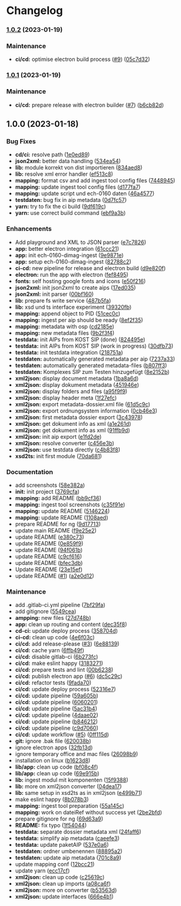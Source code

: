 # Changelog

### [1.0.2](https://www.github.com/kilchenmann/eDing/compare/v1.0.1...v1.0.2) (2023-01-19)


### Maintenance

* **ci/cd:** optimise electron build process ([#9](https://www.github.com/kilchenmann/eDing/issues/9)) ([05c7d32](https://www.github.com/kilchenmann/eDing/commit/05c7d3276963243ee701ef76b4b5ad53aa4b4b72))

### [1.0.1](https://www.github.com/kilchenmann/eDing/compare/v1.0.0...v1.0.1) (2023-01-19)


### Maintenance

* **ci/cd:** prepare release with electron builder ([#7](https://www.github.com/kilchenmann/eDing/issues/7)) ([b6cb82d](https://www.github.com/kilchenmann/eDing/commit/b6cb82db78155337e0fba4854f7122f42e0f2f9d))

## 1.0.0 (2023-01-18)


### Bug Fixes

* **cd/ci:** resolve path ([1e0ed89](https://www.github.com/kilchenmann/eDing/commit/1e0ed89e287c11ba11347e03a62e3c7fd6544e08))
* **json2xml:** better data handling ([534ea54](https://www.github.com/kilchenmann/eDing/commit/534ea547aafd95614bc6023354898f242f98ca5c))
* **lib:** module korrekt von dist importieren ([834aed8](https://www.github.com/kilchenmann/eDing/commit/834aed869889e754cbf2eb4f05bd73308b8cd78f))
* **lib:** resolve xml error handler ([ef513c8](https://www.github.com/kilchenmann/eDing/commit/ef513c8224f84f749f23ab13f3ecabe085f16f18))
* **mapping:** format csv and add ingest tool config files ([7448945](https://www.github.com/kilchenmann/eDing/commit/7448945d805a020815d01297fabfc0fe3c5423e4))
* **mapping:** update ingest tool config files ([d177fa7](https://www.github.com/kilchenmann/eDing/commit/d177fa718066efb4557dad2ed6bdaef1a546b3d5))
* **mapping:** update script und ech-0160 daten ([46a4577](https://www.github.com/kilchenmann/eDing/commit/46a45772f36c786effb9fd216de36b02c4768f4c))
* **testdaten:** bug fix in aip metadata ([0d7fc57](https://www.github.com/kilchenmann/eDing/commit/0d7fc57eb0c90f9cca08519a73508aa7ad53fefa))
* **yarn:** try to fix the ci build ([9df619c](https://www.github.com/kilchenmann/eDing/commit/9df619c5fb2069ad6c003fcf5df1b7e56703b92a))
* **yarn:** use correct build command ([ebf9a3b](https://www.github.com/kilchenmann/eDing/commit/ebf9a3b05105c69d8d94bf85fe0b3242d1e03891))


### Enhancements

* Add playground and XML to JSON parser ([e7c7826](https://www.github.com/kilchenmann/eDing/commit/e7c78266965cdd91ac6c28d1cfa6d3228f674b85))
* **app:** better electron integration ([61ccc21](https://www.github.com/kilchenmann/eDing/commit/61ccc21e285a3a0c69225b8949520a227706dca5))
* **app:** init ech-0160-dimag-ingest ([9e9871e](https://www.github.com/kilchenmann/eDing/commit/9e9871ed36db98894b930ef916797d5504c1a7bc))
* **app:** setup ech-0160-dimag-ingest ([82788c2](https://www.github.com/kilchenmann/eDing/commit/82788c23494d1f5fffaf361094d7928ad2ad1b8c))
* **ci-cd:** new pipeline for release and electron build ([d9e820f](https://www.github.com/kilchenmann/eDing/commit/d9e820f7a24527a0a4c2bbcc01ae483ee10c483e))
* **electron:** run the app with electron ([fef8495](https://www.github.com/kilchenmann/eDing/commit/fef84951ad0b9cea7a3ade45f86a478ef7c77b14))
* **fonts:** self hosting google fonts and icons ([e50f216](https://www.github.com/kilchenmann/eDing/commit/e50f21610b84afc760c862145831b2fd24afe5a4))
* **json2xml:** init json2xml to create aips ([17ed035](https://www.github.com/kilchenmann/eDing/commit/17ed035c241588734c23d1297d0ae7b4f696a961))
* **json2xml:** init parser ([00bf160](https://www.github.com/kilchenmann/eDing/commit/00bf160343485b353ac697af2dd2054764d8a400))
* **lib:** prepare fs write service ([487b5fa](https://www.github.com/kilchenmann/eDing/commit/487b5faec702c39c96c0d194f89fe2f7aa9e70ef))
* **lib:** xsd und ts interface experiment ([39320fb](https://www.github.com/kilchenmann/eDing/commit/39320fb60f2bd78eb1c07eae4801d71b7a5ba67b))
* **mapping:** append object to PID ([51cec0c](https://www.github.com/kilchenmann/eDing/commit/51cec0c5841bcc5abd543ad89b4aae4b0a52861c))
* **mapping:** ingest per aip should be ready ([8ef2f35](https://www.github.com/kilchenmann/eDing/commit/8ef2f3504596a926007bc907f00fc83d2ba5b9b2))
* **mapping:** metadata with osp ([cd2185e](https://www.github.com/kilchenmann/eDing/commit/cd2185e3b316d4cf9b4e5a8a8e2d7c976dee2a39))
* **mapping:** new metadata files ([9b2f3f4](https://www.github.com/kilchenmann/eDing/commit/9b2f3f40b12f01afaa29db528d5a917eda3b4072))
* **testdata:** init AIPs from KOST SIP (done) ([824495e](https://www.github.com/kilchenmann/eDing/commit/824495e2510409c6e916d53c4e2a869b65e530c7))
* **testdata:** init AIPs from KOST SIP (work in progress) ([30dfb73](https://www.github.com/kilchenmann/eDing/commit/30dfb73056c862e7d4c5e52ded0923bc584c3afe))
* **testdata:** init testdata integration ([218751a](https://www.github.com/kilchenmann/eDing/commit/218751ad85c9d9df37950dd148151e9953b91746))
* **testdaten:** automatically generated metadata per aip ([7237a33](https://www.github.com/kilchenmann/eDing/commit/7237a33fb85af5b17380169b5267c575424e180e))
* **testdaten:** automatically generated metadata-files ([b807ff3](https://www.github.com/kilchenmann/eDing/commit/b807ff36f819d00947de5135c85b7dc5dbf07c57))
* **testdaten:** Komplexes SIP zum Testen hinzugefügt ([8e2152b](https://www.github.com/kilchenmann/eDing/commit/8e2152b8cb7ccd3ae9c74220d124fa5a65b36f23))
* **xml2json:** display document metadata ([1ba8a6d](https://www.github.com/kilchenmann/eDing/commit/1ba8a6d193741718fd6c687b5f5eebb9bc496ba2))
* **xml2json:** display dokument metadata ([451946e](https://www.github.com/kilchenmann/eDing/commit/451946ebdb2b828c65d90095755f499890523b0c))
* **xml2json:** display folders and files ([a95f9f9](https://www.github.com/kilchenmann/eDing/commit/a95f9f9400b9b6ada206c9024590899a22408e67))
* **xml2json:** display header meta ([1f27efc](https://www.github.com/kilchenmann/eDing/commit/1f27efcb72954ef187d86c0b6275bd6c02fa98de))
* **xml2json:** export metadata-dossier.xml file ([61d5c9c](https://www.github.com/kilchenmann/eDing/commit/61d5c9cf62bc1590a5e1ea564b898119342c3f7a))
* **xml2json:** export ordnungsystem information ([0cb46e3](https://www.github.com/kilchenmann/eDing/commit/0cb46e3c3729e233ebdb1dada81889d441a90b3d))
* **xml2json:** first metadata dossier export ([3c43978](https://www.github.com/kilchenmann/eDing/commit/3c43978adced5148cd587f5997eadc5dfc06b31e))
* **xml2json:** get dokument info as xml ([a1e261d](https://www.github.com/kilchenmann/eDing/commit/a1e261dd1eb822fc3090f602aefba9defc1a3be4))
* **xml2json:** get dokument info as xml ([91ffb9d](https://www.github.com/kilchenmann/eDing/commit/91ffb9d395ff83a476d1f820ff371cd3f15798d4))
* **xml2json:** init aip export ([e1fd2de](https://www.github.com/kilchenmann/eDing/commit/e1fd2de5b7191f08ad662c95c71f71bdd5371a85))
* **xml2json:** resolve converter ([c456e3b](https://www.github.com/kilchenmann/eDing/commit/c456e3b27ba195d4f2d553993ffd5b30ec3ce8e1))
* **xml2json:** use testdata directly ([c4b83f8](https://www.github.com/kilchenmann/eDing/commit/c4b83f83b2801bbc62d31fc3b69dd2d9e18adc1c))
* **xsd2ts:** init first module ([70da681](https://www.github.com/kilchenmann/eDing/commit/70da681b75cd65b75699629e5fdd7e0345942e04))


### Documentation

* add screenshots ([58e382a](https://www.github.com/kilchenmann/eDing/commit/58e382af85e2784fe2265a0edca35c7ef5f10a91))
* **init:** init project ([3769cfa](https://www.github.com/kilchenmann/eDing/commit/3769cfadf7f4ad0a51a9436f3fb28ac2762894dc))
* **mapping:** add README ([bb9cf36](https://www.github.com/kilchenmann/eDing/commit/bb9cf36e840dd536fedc9eecaf5e5a46620ba1c6))
* **mapping:** ingest tool screenshots ([c35f91e](https://www.github.com/kilchenmann/eDing/commit/c35f91e42cac3ef8b844d9b6db8ea8bb83352770))
* **mapping:** update README ([5146224](https://www.github.com/kilchenmann/eDing/commit/5146224893e7fa69861487f15ccef509aa8d5619))
* **mapping:** update README ([1108aed](https://www.github.com/kilchenmann/eDing/commit/1108aed562d55d0ea9a5efbebd32a1672cc2f63f))
* prepare README for ng ([9d17713](https://www.github.com/kilchenmann/eDing/commit/9d17713306e76550f552c87118a82a9808539053))
* update main README ([f9e25e2](https://www.github.com/kilchenmann/eDing/commit/f9e25e2997e029282d58bb9a5b06ac6d0fbdaa79))
* update README ([e380c73](https://www.github.com/kilchenmann/eDing/commit/e380c73326e103ccd2d0ab56897c8e7016a7972d))
* update README ([0e859f9](https://www.github.com/kilchenmann/eDing/commit/0e859f9d9bbc865b02a673c18155c041db8f929e))
* update README ([94f061b](https://www.github.com/kilchenmann/eDing/commit/94f061b2520d606630d184cf97d2a2efbc4748de))
* update README ([c9cf616](https://www.github.com/kilchenmann/eDing/commit/c9cf616f48486acd3de1e63ac5bea6434694ffbf))
* update README ([bfec3db](https://www.github.com/kilchenmann/eDing/commit/bfec3db779311aa391335e57db3078cf9f9b27e9))
* Update README ([23e15ef](https://www.github.com/kilchenmann/eDing/commit/23e15efc27fadad8c6ac9b8a244139f524b1b381))
* update README ([#1](https://www.github.com/kilchenmann/eDing/issues/1)) ([a2e0d12](https://www.github.com/kilchenmann/eDing/commit/a2e0d12b25dc0a91ef39b30ba8ca322de8e22b19))


### Maintenance

* add .gitlab-ci.yml pipeline ([7bf29fa](https://www.github.com/kilchenmann/eDing/commit/7bf29fad998b17bdc203cd26ec0a7e92a22b36ae))
* add gitignore ([5549cea](https://www.github.com/kilchenmann/eDing/commit/5549cea7f4173fca19e10daaee5d6c2f1721a8dc))
* **ampping:** new files ([27d748b](https://www.github.com/kilchenmann/eDing/commit/27d748bcb670449955165de9cc6a0bc6a5699700))
* **app:** clean up routing and content ([dec35f8](https://www.github.com/kilchenmann/eDing/commit/dec35f8431f8d0726949ada20b8f47c708e96800))
* **cd-ci:** update deploy process ([358704d](https://www.github.com/kilchenmann/eDing/commit/358704ddd8dd3595ce43c5f2a6825b92b63818ce))
* **ci-cd:** clean up code ([4e6f03c](https://www.github.com/kilchenmann/eDing/commit/4e6f03c1e6c36cda605b9cb56d5ac11cb54a1456))
* **ci/cd:** add release-please ([#3](https://www.github.com/kilchenmann/eDing/issues/3)) ([6e88139](https://www.github.com/kilchenmann/eDing/commit/6e88139efb5e319cb476ffbfa386e0cfaeef3cf1))
* **ci/cd:** cache yarn ([6ffb49f](https://www.github.com/kilchenmann/eDing/commit/6ffb49f8bef5528a86ae31241ade206ad82e7298))
* **ci/cd:** disable gitlab-ci ([6b273fc](https://www.github.com/kilchenmann/eDing/commit/6b273fc1fb4607ae6af81f1afc29fa754863c1bc))
* **ci/cd:** make eslint happy ([3183271](https://www.github.com/kilchenmann/eDing/commit/3183271dab160cf68a5d23364e9057c39f64043d))
* **ci/cd:** prepare tests and lint ([00b6238](https://www.github.com/kilchenmann/eDing/commit/00b6238dbd8b5f8117764553517cfba026420b05))
* **ci/cd:** publish electron app ([#6](https://www.github.com/kilchenmann/eDing/issues/6)) ([dc5c29c](https://www.github.com/kilchenmann/eDing/commit/dc5c29c0dca35eba50f34c63ba5e2db2a2fe9aa7))
* **ci/cd:** refactor tests ([9fada70](https://www.github.com/kilchenmann/eDing/commit/9fada703808d61a49529aa849cdca85d8f31c097))
* **ci/cd:** update deploy process ([52316e7](https://www.github.com/kilchenmann/eDing/commit/52316e76d2838eb1266d9149ad7b1dd1753d1c26))
* **ci/cd:** update pipeline ([59a605b](https://www.github.com/kilchenmann/eDing/commit/59a605b4f5c95d37a55d9773bbcbf4f7efff3844))
* **ci/cd:** update pipeline ([6060201](https://www.github.com/kilchenmann/eDing/commit/6060201d023f7296d6a57abf3bbc717846e183bb))
* **ci/cd:** update pipeline ([5ac31b4](https://www.github.com/kilchenmann/eDing/commit/5ac31b4ddde0e0ba73cddf07ab5d99b80b48b461))
* **ci/cd:** update pipeline ([4daae02](https://www.github.com/kilchenmann/eDing/commit/4daae02646cf19117064ac3307baee445c3d2220))
* **ci/cd:** update pipeline ([b846212](https://www.github.com/kilchenmann/eDing/commit/b84621254829177edea72fd50fb227bf47c5137e))
* **ci/cd:** update pipeline ([c9d7060](https://www.github.com/kilchenmann/eDing/commit/c9d70607f10067a86ff281367b326f3e1149fe28))
* **ci/cd:** update workflow ([#5](https://www.github.com/kilchenmann/eDing/issues/5)) ([0ff115d](https://www.github.com/kilchenmann/eDing/commit/0ff115df9f91007c7d857382790a3f6139f419cc))
* **git:** ignore .bak file ([620038b](https://www.github.com/kilchenmann/eDing/commit/620038bb80ee952a20e39d2efa08cb8d98e502ba))
* ignore electron apps ([32fb13d](https://www.github.com/kilchenmann/eDing/commit/32fb13d8ec3dfe5f4895201c43a3bc74381d1ac0))
* ignore temporary office and mac files ([26098b9](https://www.github.com/kilchenmann/eDing/commit/26098b947eb28a648fb7e141c0171c4c298a88d1))
* installation on linux ([b1623d8](https://www.github.com/kilchenmann/eDing/commit/b1623d80a289cfaefb08329f9494a270359aa85a))
* **lib/app:** clean up code ([bf08c4f](https://www.github.com/kilchenmann/eDing/commit/bf08c4f419bd323ba08b4a300dca21fa0f8e4161))
* **lib/app:** clean up code ([69e915b](https://www.github.com/kilchenmann/eDing/commit/69e915b4d3d2a873e0d6cf996c714d90f5cd771d))
* **lib:** ingest modul mit komponenten ([15f9388](https://www.github.com/kilchenmann/eDing/commit/15f9388798c8632586d3995513629aae9e116a11))
* **lib:** more on xml2json converter ([04dea17](https://www.github.com/kilchenmann/eDing/commit/04dea176979471111d187f8e0c2e39ce016e47d8))
* **lib:** same setup in xsd2ts as in xml2json ([e499b71](https://www.github.com/kilchenmann/eDing/commit/e499b71fd0c94e376a969401b84c5e6ff1b0818d))
* make eslint happy ([8b078b3](https://www.github.com/kilchenmann/eDing/commit/8b078b35b8e40dac58ab1a523fe8d37ad0b12bf7))
* **mapping:** ingest tool preparation ([55a145c](https://www.github.com/kilchenmann/eDing/commit/55a145cb920e16e4af71b841f263735a2d5a1113))
* **mapping:** work on dateiRef without success yet ([2be2bfd](https://www.github.com/kilchenmann/eDing/commit/2be2bfdfd4353ef68cc7ba8c4a3bcb4fdc1d15e6))
* prepare gitignore for ng ([69d63a9](https://www.github.com/kilchenmann/eDing/commit/69d63a9adf679bd0c0f045aca69b8d409a0119c8))
* **README:** fix typo ([1f54044](https://www.github.com/kilchenmann/eDing/commit/1f540443cc953b4c3cc79bd9fadc71b30ef5bb93))
* **testdata:** separate dossier metadata xml ([24faff6](https://www.github.com/kilchenmann/eDing/commit/24faff69987feb0510b81f5c68c7ddf2e684ef52))
* **testdata:** simplify aip metadata ([caeefe3](https://www.github.com/kilchenmann/eDing/commit/caeefe3e8d50b0b010027b9768c3d6adea9fca57))
* **testdata:** update paketAIP ([537e0a6](https://www.github.com/kilchenmann/eDing/commit/537e0a619f33dd52738677b1b07864a73916d319))
* **testdaten:** ordner umbenennen ([88895a2](https://www.github.com/kilchenmann/eDing/commit/88895a26122f2ab9bbccdf938b44d8ff494bc9cd))
* **testdaten:** update aip metadata ([701c8a9](https://www.github.com/kilchenmann/eDing/commit/701c8a9991fdf44cf37e14dddb50352a7e70b07b))
* update mapping conf ([12bcc21](https://www.github.com/kilchenmann/eDing/commit/12bcc214722af3bf08ef0fab44aad22c69dba225))
* update yarn ([ecc17cf](https://www.github.com/kilchenmann/eDing/commit/ecc17cfc010abb3b852720b7890a2c0d28e0c334))
* **xml2json:** clean up code ([c25619c](https://www.github.com/kilchenmann/eDing/commit/c25619ca9f54fc01fa77da659e17ac34df6779fd))
* **xml2json:** clean up imports ([a08ca6f](https://www.github.com/kilchenmann/eDing/commit/a08ca6fd0ca008b2be8c7634b4f7a958bbeaac6f))
* **xml2json:** more on converter ([b53563d](https://www.github.com/kilchenmann/eDing/commit/b53563dc46a1898a2862c87be236d853c026d69e))
* **xml2json:** update interfaces ([666e4b1](https://www.github.com/kilchenmann/eDing/commit/666e4b1139850ccb1ff78041073c2eee41d9c9f2))
